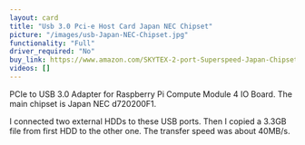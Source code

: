 ```yaml
---
layout: card
title: "Usb 3.0 Pci-e Host Card Japan NEC Chipset"
picture: "/images/usb-Japan-NEC-Chipset.jpg"
functionality: "Full"
driver_required: "No"
buy_link: https://www.amazon.com/SKYTEX-2-port-Superspeed-Japan-Chipset/dp/B003TI540G
videos: []
---
```

PCIe to USB 3.0 Adapter for Raspberry Pi Compute Module 4 IO Board. The main chipset is Japan NEC d720200F1.

I connected two external HDDs to these USB ports. Then I copied a 3.3GB file from first HDD to the other one. The transfer speed was about 40MB/s.
